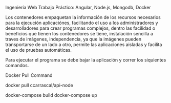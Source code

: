 Ingeniería Web
Trabajo Práctico: Angular, Node.js, Mongodb, Docker

Los contenedores empaquetan la información de los recursos necesarios para la ejecución aplicaciónes, facilitando el uso a los administradores y desarrolladores para crear programas complejos, dentro las facilidad o beneficios que tienen los contenedores se tiene, instalación sencilla a traves de imágenes, independencia, ya que la imágenes pueden transportarse de un lado a otro, permite las aplicaciones aisladas y facilita el uso de pruebas automáticas.

Para ejecutar el programa se debe bajar la aplicación y correr los siquientes comandos.

Docker Pull Command

docker pull ccarrascal/api-node

docker-compose build
docker-compose up

